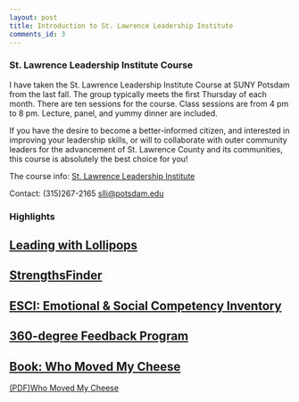 ```yaml
---
layout: post
title: Introduction to St. Lawrence Leadership Institute
comments_id: 3
---
```


### St. Lawrence Leadership Institute Course

I have taken the St. Lawrence Leadership Institute Course at SUNY Potsdam from the last fall. The group typically meets the first Thursday of each month. There are ten sessions for the course. Class sessions are from 4 pm to 8 pm. Lecture, panel, and yummy dinner are included. 

If you have the desire to become a better-informed citizen, and interested in improving your leadership skills, or will to collaborate with outer community leaders for the advancement of St. Lawrence County and its communities, this course is absolutely the best choice for you!

The course info:
[St. Lawrence Leadership Institute](https://www.potsdam.edu/community/st-lawrence-leadership-institute)

Contact:
(315)267-2165
[slli@potsdam.edu](mailto:slli@potsdam.edu)

### Highlights

## [Leading with Lollipops](https://youtu.be/hVCBrkrFrBE)

## [StrengthsFinder](https://strengths.gallup.com)
## [ESCI: Emotional & Social Competency Inventory](https://www.kornferry.com/insights/learning/trainings-and-certifications/esci-emotional-and-social-competency-inventory)


## [360-degree Feedback Program](https://www.surveymonkey.com/mp/360-employee-feedback-survey-example)


## [Book: Who Moved My Cheese](http://www.whomovedmycheese.com)

[(PDF)Who Moved My Cheese](https://archive.org/details/WhoMovedMyCheese_201606/mode/2up)
